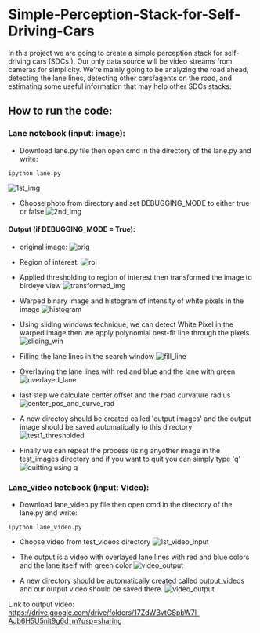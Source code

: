 # Simple-Perception-Stack-for-Self-Driving-Cars
In this project we are going to create a simple perception stack for self-driving cars (SDCs.). Our only data source will be video streams from cameras for simplicity. We’re mainly going to be analyzing the road ahead, detecting the lane lines, detecting other cars/agents on the road, and estimating some useful information that may help other SDCs stacks.

## How to run the code:
### Lane notebook (input: image):
 - Download lane.py file then open cmd in the directory of the lane.py and write:
```
ipython lane.py
``` 
![1st_img](https://user-images.githubusercontent.com/65557776/165554145-d8fe5900-fc82-4fae-96fc-78f4d8e3b3a6.png)

- Choose photo from directory and set DEBUGGING_MODE to either true or false
![2nd_img](https://user-images.githubusercontent.com/65557776/165553628-da05b83d-d958-4694-8d05-a3dca29fa3c5.png)

#### Output (if DEBUGGING_MODE = True):
- original image:
![orig](https://user-images.githubusercontent.com/65557776/165554543-19cced7e-3c45-4490-ae0c-f82d6aa2cf72.png)

- Region of interest:
![roi](https://user-images.githubusercontent.com/65557776/165554822-b75304cd-6366-43f1-bccf-71d53a0b2431.png)

- Applied thresholding to region of interest then transformed the image to birdeye view
![transformed_img](https://user-images.githubusercontent.com/65557776/165555561-43cc93ad-2e73-4aac-a642-170549fe7e91.png)

- Warped binary image and histogram of intensity of white pixels in the image
![histogram](https://user-images.githubusercontent.com/65557776/165555878-455158a4-48d9-4b68-b660-80fef9c54e7f.png)

- Using sliding windows technique, we can detect White Pixel in the warped image then we apply polynomial best-fit line through the pixels.
![sliding_win](https://user-images.githubusercontent.com/65557776/165556250-ad803c36-cda6-436b-8804-8dc917145e71.png)

- Filling the lane lines in the search window
![fill_line](https://user-images.githubusercontent.com/65557776/165557771-61b433b5-2bf5-4ab9-ad09-544f8f6dc441.png)

- Overlaying the lane lines with red and blue and the lane with green
![overlayed_lane](https://user-images.githubusercontent.com/65557776/165558253-7b5e269d-b876-4959-92a8-452334255ab3.png)

- last step we calculate center offset and the road curvature radius
![center_pos_and_curve_rad](https://user-images.githubusercontent.com/65557776/165559502-fb740d81-80ab-40c7-a984-e77b3a050fed.png)

- A new directoy should be created called 'output images' and the output image should be saved automatically to this directory
![test1_thresholded](https://user-images.githubusercontent.com/65557776/165561161-26bd3343-ceb7-433a-b00e-f5fad014e6da.jpg)

- Finally we can repeat the process using anyother image in the test_images directory and if you want to quit you can simply type 'q'
![quitting using q](https://user-images.githubusercontent.com/65557776/165561315-73495e12-2318-4ffb-870a-1e5d45483164.png)


### Lane_video notebook (input: Video):
- Download lane_video.py file then open cmd in the directory of the lane.py and write:
```
ipython lane_video.py
```
- Choose video from test_videos directory
![1st_video_input](https://user-images.githubusercontent.com/65557776/165562066-75b4b44e-c9d0-44a6-a519-59785610a479.png)

- The output is a video with overlayed lane lines with red and blue colors and the lane itself with green color
![video_output](https://user-images.githubusercontent.com/65557776/165562747-c2f82b0b-651a-4661-a607-6086b0487be4.png)

- A new directory should be automatically created called output_videos and our output video should be saved there.
![video_output](https://user-images.githubusercontent.com/65557776/165564501-14564228-fed4-4bfe-b33f-07bd1c57a7f2.png)

Link to output video:
 https://drive.google.com/drive/folders/17ZdWBvtGSpbW7l-AJb6H5U5nit9g6d_m?usp=sharing
